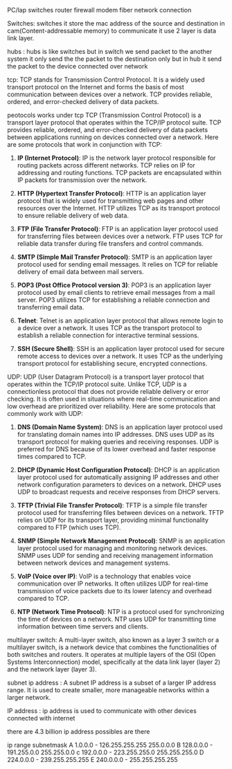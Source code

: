 


PC/lap 
switches
router
firewall
modem
fiber network connection

Switches:
switches it store the mac address of the source and destination in cam(Content-addressable memory) to communicate it use 2 layer is data link layer.

hubs :
hubs is like switches but in switch we send packet to the another system it only send the the packet to the destination only but in hub it send the packet to the device connected over network

tcp:
TCP stands for Transmission Control Protocol. It is a widely used transport protocol on the Internet and forms the basis of most communication between devices over a network. TCP provides reliable, ordered, and error-checked delivery of data packets.

peotocols works under tcp
TCP (Transmission Control Protocol) is a transport layer protocol that operates within the TCP/IP protocol suite. TCP provides reliable, ordered, and error-checked delivery of data packets between applications running on devices connected over a network. Here are some protocols that work in conjunction with TCP:

1. **IP (Internet Protocol)**: IP is the network layer protocol responsible for routing packets across different networks. TCP relies on IP for addressing and routing functions. TCP packets are encapsulated within IP packets for transmission over the network.

2. **HTTP (Hypertext Transfer Protocol)**: HTTP is an application layer protocol that is widely used for transmitting web pages and other resources over the Internet. HTTP utilizes TCP as its transport protocol to ensure reliable delivery of web data.

3. **FTP (File Transfer Protocol)**: FTP is an application layer protocol used for transferring files between devices over a network. FTP uses TCP for reliable data transfer during file transfers and control commands.

4. **SMTP (Simple Mail Transfer Protocol)**: SMTP is an application layer protocol used for sending email messages. It relies on TCP for reliable delivery of email data between mail servers.

5. **POP3 (Post Office Protocol version 3)**: POP3 is an application layer protocol used by email clients to retrieve email messages from a mail server. POP3 utilizes TCP for establishing a reliable connection and transferring email data.

6. **Telnet**: Telnet is an application layer protocol that allows remote login to a device over a network. It uses TCP as the transport protocol to establish a reliable connection for interactive terminal sessions.

7. **SSH (Secure Shell)**: SSH is an application layer protocol used for secure remote access to devices over a network. It uses TCP as the underlying transport protocol for establishing secure, encrypted connections.

UDP:
UDP (User Datagram Protocol) is a transport layer protocol that operates within the TCP/IP protocol suite. Unlike TCP, UDP is a connectionless protocol that does not provide reliable delivery or error checking. It is often used in situations where real-time communication and low overhead are prioritized over reliability. Here are some protocols that commonly work with UDP:

1. **DNS (Domain Name System)**: DNS is an application layer protocol used for translating domain names into IP addresses. DNS uses UDP as its transport protocol for making queries and receiving responses. UDP is preferred for DNS because of its lower overhead and faster response times compared to TCP.

2. **DHCP (Dynamic Host Configuration Protocol)**: DHCP is an application layer protocol used for automatically assigning IP addresses and other network configuration parameters to devices on a network. DHCP uses UDP to broadcast requests and receive responses from DHCP servers.

3. **TFTP (Trivial File Transfer Protocol)**: TFTP is a simple file transfer protocol used for transferring files between devices on a network. TFTP relies on UDP for its transport layer, providing minimal functionality compared to FTP (which uses TCP).

4. **SNMP (Simple Network Management Protocol)**: SNMP is an application layer protocol used for managing and monitoring network devices. SNMP uses UDP for sending and receiving management information between network devices and management systems.

5. **VoIP (Voice over IP)**: VoIP is a technology that enables voice communication over IP networks. It often utilizes UDP for real-time transmission of voice packets due to its lower latency and overhead compared to TCP.

6. **NTP (Network Time Protocol)**: NTP is a protocol used for synchronizing the time of devices on a network. NTP uses UDP for transmitting time information between time servers and clients.


multilayer switch:
A multi-layer switch, also known as a layer 3 switch or a multilayer switch, is a network device that combines the functionalities of both switches and routers. It operates at multiple layers of the OSI (Open Systems Interconnection) model, specifically at the data link layer (layer 2) and the network layer (layer 3).

subnet ip address :
A subnet IP address is a subset of a larger IP address range. It is used to create smaller, more manageable networks within a larger network.


IP address :
ip address is used to communicate with other devices connected with internet

there are 4.3 billion ip address possibles are there

ip range                                                             subnetmask
A   1.0.0.0        -  126.255.255.255                      255.0.0.0
B   128.0.0.0    -  191.255.0.0                              255.255.0.0
c   192.0.0.0    -   223.255.255.0                          255.255.255.0
D  224.0.0.0    -   239.255.255.255
E  240.0.0.0     -   255.255.255.255









  